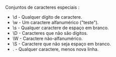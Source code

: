 Conjuntos de caracteres especiais :

- \d - Qualquer dígito de caractere.
- \w - Um caractere alfanumérico ("teste").
- \s - Qualquer caractere de espaço em branco.
- \D - Caracteres que não são dígitos.
- \W - Caractere não-alfanumérico.
- \S - Caractere que não seja espaço em branco.
- . - Qualquer caractere, menos nova linha.